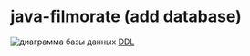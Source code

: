# java-filmorate (add database)

![диаграмма базы данных](./main/assets/images/schema.png)
[DDL](/resources/schema.sql)
